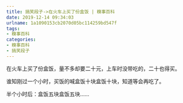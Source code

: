 ```yaml
---
title: 搞笑段子->在火车上买了份盒饭 | 糗事百科
date: 2019-12-14 09:34:03
urlname: 1a1090153cb2070d05bc114259bd547f
tags: 
- 糗事百科
categories:
- 糗事百科
- 搞笑段子
---
```

在火车上买了份盒饭，量不多却要二十元，上车时没带吃的，二十也得买。

谁知刚过一个小时，买饭的喊盒饭十块盒饭十块，知道等会再吃了。

半个小时后：盒饭五块盒饭五块……


